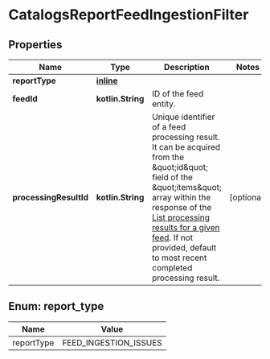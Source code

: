 
# CatalogsReportFeedIngestionFilter

## Properties
| Name | Type | Description | Notes |
| ------------ | ------------- | ------------- | ------------- |
| **reportType** | [**inline**](#ReportType) |  |  |
| **feedId** | **kotlin.String** | ID of the feed entity. |  |
| **processingResultId** | **kotlin.String** | Unique identifier of a feed processing result. It can be acquired from the \&quot;id\&quot; field of the \&quot;items\&quot; array within the response of the [List processing results for a given feed](/docs/api/v5/#operation/feed_processing_results/list). If not provided, default to most recent completed processing result. |  [optional] |


<a id="ReportType"></a>
## Enum: report_type
| Name | Value |
| ---- | ----- |
| reportType | FEED_INGESTION_ISSUES |



